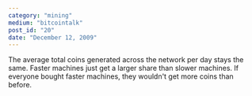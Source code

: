 ```yaml
---
category: "mining"
medium: "bitcointalk"
post_id: "20"
date: "December 12, 2009"
---
```

The average total coins generated across the network per day stays the same.  Faster machines just get a larger share than slower machines.  If everyone bought faster machines, they wouldn't get more coins than before.